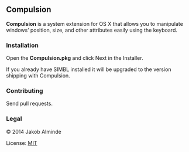 ## Compulsion

**Compulsion** is a system extension for OS X that allows you to manipulate windows’ position, size, and other attributes easily using the keyboard.


### Installation

Open the **Compulsion.pkg** and click Next in the Installer.

If you already have SIMBL installed it will be upgraded to the version shipping with Compulsion.


### Contributing

Send pull requests.


### Legal

© 2014 Jakob Alminde

License: [MIT](http://opensource.org/licenses/MIT)

